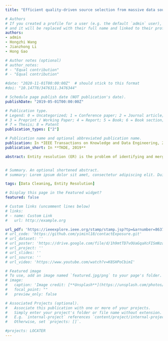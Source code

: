 ```yaml
---
title: "Efficient quality-driven source selection from massive data sources"

# Authors
# If you created a profile for a user (e.g. the default `admin` user), write the username (folder name) here 
# and it will be replaced with their full name and linked to their profile.
authors:
- admin
- Hongzhi Wang
- Jianzhong Li
- Hong Gao

# Author notes (optional)
# author_notes:
# - "Equal contribution"
# - "Equal contribution"

#date: "2020-11-01T00:00:00Z"  # should stick to this format
#doi: "10.14778/3476311.3476344"

# Schedule page publish date (NOT publication's date).
publishDate: "2019-05-01T00:00:00Z"

# Publication type.
# Legend: 0 = Uncategorized; 1 = Conference paper; 2 = Journal article;
# 3 = Preprint / Working Paper; 4 = Report; 5 = Book; 6 = Book section;
# 7 = Thesis; 8 = Patent
publication_types: ["2"]

# Publication name and optional abbreviated publication name.
publication: In *IEEE Transactions on Knowledge and Data Engineering, 2019*
publication_short: In **TKDE, 2019**

abstract: Entity resolution (ER) is the problem of identifying and merging records that refer to the same real-world entity. In many scenarios, raw records are stored under heterogeneous environment. Specifically, the schemas of records may differ from each other. To leverage such records better, most existing work assume that schema matching and data exchange have been done to convert records under different schemas to those under a predefined schema. However, we observe that schema matching would lose information in some cases, which could be useful or even crucial to ER. To leverage sufficient information from heterogeneous sources, in this paper, we address several challenges of ER on heterogeneous records and show that none of existing similarity metrics or their transformations could be applied to find similar records under heterogeneous settings. Motivated by this, we design the similarity function and propose a novel framework to iteratively find records which refer to the same entity. Regarding efficiency, we build an index to generate candidates and accelerate similarity computation. Evaluations on real-world datasets show the effectiveness and efficiency of our methods. 


# Summary. An optional shortened abstract.
# summary: Lorem ipsum dolor sit amet, consectetur adipiscing elit. Duis posuere tellus ac convallis placerat. Proin tincidunt magna sed ex sollicitudin condimentum.

tags: [Data Cleaning, Entity Resolution]

# Display this page in the Featured widget?
featured: false

# Custom links (uncomment lines below)
# links:
# - name: Custom Link
#   url: http://example.org

url_pdf: 'https://ieeexplore.ieee.org/stamp/stamp.jsp?tp=&arnumber=8637043'
# url_code: 'https://github.com/yiminl18/contactExposure.git'
# url_dataset: ''
# url_poster: 'https://drive.google.com/file/d/1h9mtTD7vOUaGqaXcFISmNzapGBcmAgAO/view'
# url_project: ''
# url_slides: ''
# url_source: ''
# url_video: 'https://www.youtube.com/watch?v=K8SHPoCbimI'

# Featured image
# To use, add an image named `featured.jpg/png` to your page's folder. 
# image:
#   caption: 'Image credit: [**Unsplash**](https://unsplash.com/photos/pLCdAaMFLTE)'
#   focal_point: ""
#   preview_only: false

# Associated Projects (optional).
#   Associate this publication with one or more of your projects.
#   Simply enter your project's folder or file name without extension.
#   E.g. `internal-project` references `content/project/internal-project/index.md`.
#   Otherwise, set `projects: []`.

#projects: LOCATER
---
```



